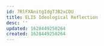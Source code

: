 ```yaml
---
id: 7RlFXAnitgIdgTJB2xCDU
title: ELI5 Ideological Reflection
desc: ''
updated: 1628449250264
created: 1628449250264
---
```


